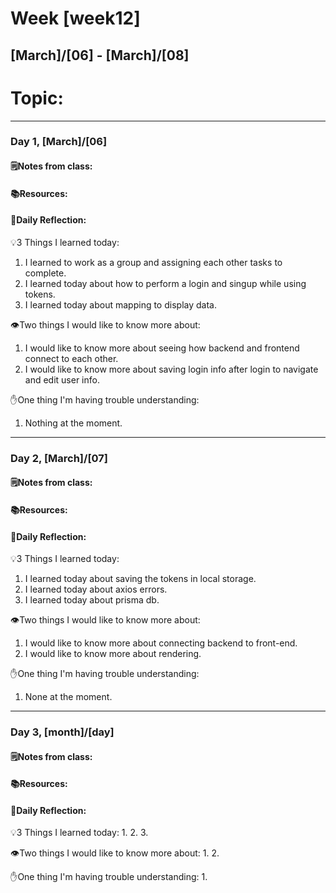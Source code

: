 # Week [week12]
## [March]/[06] - [March]/[08]

# Topic:

___

### Day 1, [March]/[06]

#### 🗒️Notes from class:

#### 📚Resources:


#### 💭Daily Reflection:

💡3 Things I learned today:
1. I learned to work as a group and assigning each other tasks to complete.
2. I learned today about how to perform a login and singup while using tokens.
3. I learned today about mapping to display data.

👁️Two things I would like to know more about:
1. I would like to know more about seeing how backend and frontend connect to each other.
2. I would like to know more about saving login info after login to navigate and edit user info.

✋One thing I'm having trouble understanding:
1. Nothing at the moment.


___

### Day 2, [March]/[07] 

#### 🗒️Notes from class:

#### 📚Resources:


#### 💭Daily Reflection:

💡3 Things I learned today:
1. I learned today about saving the tokens in local storage.
2. I learned today about axios errors.
3. I learned today about prisma db.

👁️Two things I would like to know more about:
1. I would like to know more about connecting backend to front-end.
2. I would like to know more about rendering.

✋One thing I'm having trouble understanding:
1. None at the moment.

___

### Day 3, [month]/[day]
#### 🗒️Notes from class:

#### 📚Resources:


#### 💭Daily Reflection:

💡3 Things I learned today:
1. 
2. 
3. 

👁️Two things I would like to know more about:
1. 
2. 

✋One thing I'm having trouble understanding:
1. 
 

